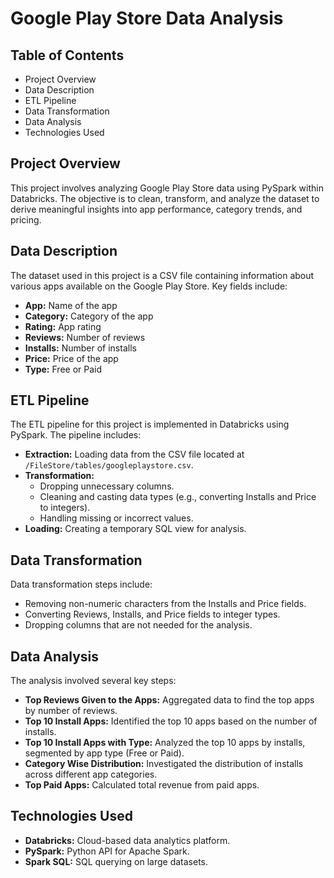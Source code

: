 # Google Play Store Data Analysis

## Table of Contents
- Project Overview
- Data Description
- ETL Pipeline
- Data Transformation
- Data Analysis
- Technologies Used


## Project Overview
This project involves analyzing Google Play Store data using PySpark within Databricks. The objective is to clean, transform, and analyze the dataset to derive meaningful insights into app performance, category trends, and pricing.

## Data Description
The dataset used in this project is a CSV file containing information about various apps available on the Google Play Store. Key fields include:

- **App:** Name of the app
- **Category:** Category of the app
- **Rating:** App rating
- **Reviews:** Number of reviews
- **Installs:** Number of installs
- **Price:** Price of the app
- **Type:** Free or Paid

## ETL Pipeline
The ETL pipeline for this project is implemented in Databricks using PySpark. The pipeline includes:

- **Extraction:** Loading data from the CSV file located at `/FileStore/tables/googleplaystore.csv`.
- **Transformation:**
  - Dropping unnecessary columns.
  - Cleaning and casting data types (e.g., converting Installs and Price to integers).
  - Handling missing or incorrect values.
- **Loading:** Creating a temporary SQL view for analysis.

## Data Transformation
Data transformation steps include:

- Removing non-numeric characters from the Installs and Price fields.
- Converting Reviews, Installs, and Price fields to integer types.
- Dropping columns that are not needed for the analysis.

## Data Analysis
The analysis involved several key steps:

- **Top Reviews Given to the Apps:** Aggregated data to find the top apps by number of reviews.
- **Top 10 Install Apps:** Identified the top 10 apps based on the number of installs.
- **Top 10 Install Apps with Type:** Analyzed the top 10 apps by installs, segmented by app type (Free or Paid).
- **Category Wise Distribution:** Investigated the distribution of installs across different app categories.
- **Top Paid Apps:** Calculated total revenue from paid apps.

## Technologies Used
- **Databricks:** Cloud-based data analytics platform.
- **PySpark:** Python API for Apache Spark.
- **Spark SQL:** SQL querying on large datasets.


